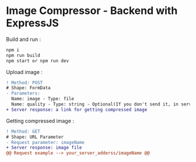 # Image Compressor - Backend with ExpressJS

Build and run :
```bash
npm i
npm run build
npm start or npm run dev
```

Upload image :
```diff
! Method: POST
# Shape: FormData
- Parameters:
  Name: image - Type: file
  Name: quality - Type: string - Optional(If you don't send it, in server it will 60 by default) @@
+ Server response: a link for getting compressed image
```
Getting compressed image :
```diff
! Method: GET
# Shape: URL Parameter
- Request parameter: imageName
+ Server response: image file
@@ Request example --> your_server_adderss/imageName @@
```
